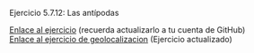 Ejercicio 5.7.12: Las antípodas

<a href="http://cursosweb.github.io/X-Nav-5.7.12-Antipodas/">Enlace al ejercicio</a> (recuerda actualizarlo a tu cuenta de GitHub)<br>
<a href="http://crisgh.github.io/X-Nav-5.7.12-Antipodas/">Enlace al ejercicio de geolocalizacion</a> (Ejercicio actualizado)

